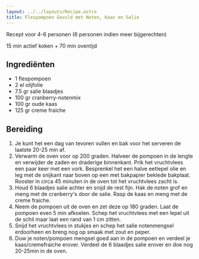 ```yaml
---
layout: ../../layouts/Recipe.astro
title: Flespompoen Gevuld met Noten, Kaas en Salie
---
```



R﻿ecept voor 4-6 personen (6 personen indien meer bijgerechten)

15 m﻿in actief koken + 70 min oventijd

## Ingrediënten

* 1﻿ flespompoen
* 2﻿ el olijfolie
* 7﻿.5 gr salie blaadjes
* 1﻿00 gr cranberry-notenmix
* 1﻿00 gr oude kaas
* 1﻿25 gr creme fraiche

## Bereiding

1. J﻿e kunt het een dag van tevoren vullen en bak voor het serveren de laatste 20-25 min af. 
2. V﻿erwarm de oven voor op 200 graden. Halveer de pompoen in de lengte en verwijder de zaden en draderige binnenkant. Prik het vruchtvlees een paar keer met een vork. Besprenkel het een halve eetlepel olie en leg met de snijkant naar boven op een met bakpapier beklede bakplaat. Rooster in circa 45 minuten in de oven tot het vruchtvlees zacht is. 
3. H﻿oud 6 blaadjes salie achter en snijd de rest fijn. Hak de noten grof en meng met de cranberry's door de salie. Rasp de kaas en meng met de creme fraiche. 
4. N﻿eem de pompoen uit de oven en zet deze op 180 graden. Laat de pompoen even 5 min afkoelen. Schep het vruchtvlees met een lepel uit de schil maar laat een rand van 1 cm zitten. 
5. S﻿nijd het vruchtvlees in stukjes en schep het salie notenmengsel erdoorheen en breng nog op smaak met zout en peper. 
6. D﻿uw je noten/pompoen mengsel goed aan in de pompoen en verdeel je kaas/cremefraiche erover. Verdeel de 6 blaadjes salie erover en doe nog 20-25min in de oven.